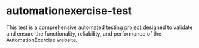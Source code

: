 # automationexercise-test
This test is a comprehensive automated testing project designed to validate and ensure the functionality, reliability, and performance of the AutomationExercise website.
